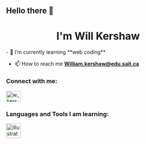 <h2 align="left">Hello there 👋</h2>
<h1 align="center">I'm Will Kershaw </h1>
- 🌱 I’m currently learning **web coding**

- 📫 How to reach me **William.kershaw@edu.sait.ca**

<h3 align="left">Connect with me:</h3>
<p align="left">
<a href="https://instagram.com/w_kershaw106" target="blank"><img align="center" src="https://raw.githubusercontent.com/rahuldkjain/github-profile-readme-generator/master/src/images/icons/Social/instagram.svg" alt="w_kershaw106" height="30" width="40" /></a>
</p>

<h3 align="left">Languages and Tools I am learning:</h3>
<p align="left"> <a href="https://www.adobe.com/in/products/illustrator.html" target="_blank" rel="noreferrer"> <img src="https://www.vectorlogo.zone/logos/adobe_illustrator/adobe_illustrator-icon.svg" alt="illustrator" width="40" height="40"/> </a> </p>